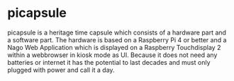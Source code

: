 # picapsule

picapsule is a heritage time capsule which consists of a hardware part and a software part.
The hardware is based on a Raspberry Pi 4 or better and a Nago Web Application which is displayed on a Raspberry Touchdisplay 2 within a webbrowser in kiosk mode as UI.
Because it does not need any batteries or internet it has the potential to last decades and must only plugged with power and call it a day.

